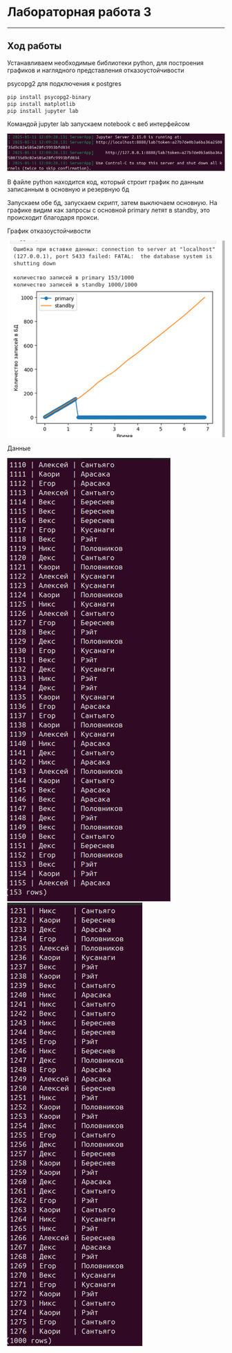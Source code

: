 # Лабораторная работа 3
---
## Ход работы
Устанавливаем необходимые библиотеки python, для построения графиков и наглядного представления отказоустойчивости

psycopg2 для подключения к postgres

```shell
pip install psycopg2-binary
pip install matplotlib
pip install jupyter lab
```

Командой jupyter lab запускаем notebook с веб интерфейсом

![alt text](./img/image.png)

В файле python находится код, который строит график по данным записанным в основную и резервную бд

Запускаем обе бд, запускаем скрипт, затем выключаем основную.
На графике видим как запросы с основной primary летят в standby, это происходит благодаря прокси.

График отказоустойчивости

![alt text](./img/image-1.png)

Данные

![alt text](./img/image-2.png)
![alt text](./img/image-3.png)
